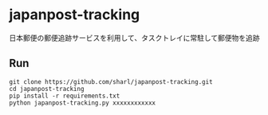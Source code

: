 # japanpost-tracking

日本郵便の郵便追跡サービスを利用して、タスクトレイに常駐して郵便物を追跡

## Run

```
git clone https://github.com/sharl/japanpost-tracking.git
cd japanpost-tracking
pip install -r requirements.txt
python japanpost-tracking.py xxxxxxxxxxxx
```
